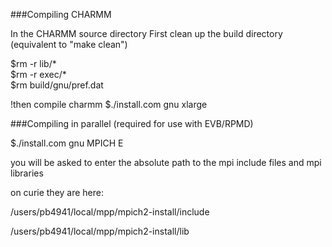 ###Compiling CHARMM

In the CHARMM source directory
First clean up the build directory \(equivalent to "make clean"\)

$rm -r lib/\*                     
$rm -r exec/\*                    
$rm build/gnu/pref.dat

!then compile charmm 
$./install.com gnu xlarge

###Compiling in parallel (required for use with EVB/RPMD)

$./install.com gnu MPICH E

you will be asked to enter the absolute path to the mpi 
include files and mpi libraries

on curie they are here:

/users/pb4941/local/mpp/mpich2-install/include

/users/pb4941/local/mpp/mpich2-install/lib
